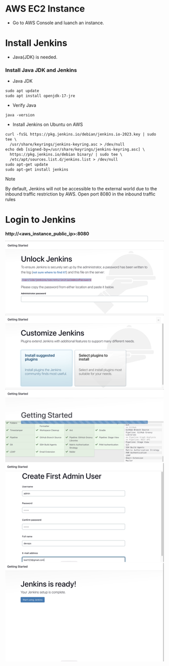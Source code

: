 # AWS EC2 Instance
- Go to AWS Console and luanch an instance.

# Install Jenkins
- Java(JDK) is needed.

### Install Java JDK and Jenkins
- Java JDK
```
sudo apt update
sudo apt install openjdk-17-jre
```
- Verify Java
```
java -version
```
- Install Jenkins on Ubuntu on AWS
```
curl -fsSL https://pkg.jenkins.io/debian/jenkins.io-2023.key | sudo tee \
  /usr/share/keyrings/jenkins-keyring.asc > /dev/null
echo deb [signed-by=/usr/share/keyrings/jenkins-keyring.asc] \
  https://pkg.jenkins.io/debian binary/ | sudo tee \
  /etc/apt/sources.list.d/jenkins.list > /dev/null
sudo apt-get update
sudo apt-get install jenkins
```
> [!NOTE]
> By default, Jenkins will not be accessible to the external world due to the inbound traffic restriction by AWS. Open port 8080 in the inbound traffic rules

# Login to Jenkins

**http://<aws_instance_public_ip>:8080**

![unlock](/img/unlock.png)
![plugins](/img/plugins.png)
![get_started](/img/get_started.png)
![createAdmin](/img/createAdmin.png)
![ready](/img/ready.png)
